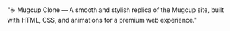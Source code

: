 "☕ Mugcup Clone — A smooth and stylish replica of the Mugcup site, built with HTML, CSS, and animations for a premium web experience."
